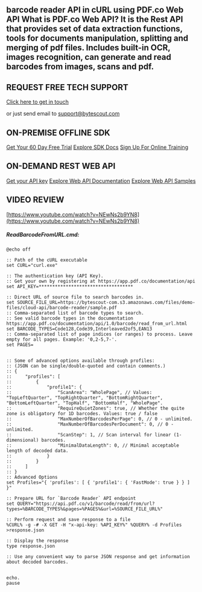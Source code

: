 ## barcode reader API in cURL using PDF.co Web API What is PDF.co Web API? It is the Rest API that provides set of data extraction functions, tools for documents manipulation, splitting and merging of pdf files. Includes built-in OCR, images recognition, can generate and read barcodes from images, scans and pdf.

## REQUEST FREE TECH SUPPORT

[Click here to get in touch](https://bytescout.zendesk.com/hc/en-us/requests/new?subject=PDF.co%20Web%20API%20Question)

or just send email to [support@bytescout.com](mailto:support@bytescout.com?subject=PDF.co%20Web%20API%20Question) 

## ON-PREMISE OFFLINE SDK 

[Get Your 60 Day Free Trial](https://bytescout.com/download/web-installer?utm_source=github-readme)
[Explore SDK Docs](https://bytescout.com/documentation/index.html?utm_source=github-readme)
[Sign Up For Online Training](https://academy.bytescout.com/)


## ON-DEMAND REST WEB API

[Get your API key](https://pdf.co/documentation/api?utm_source=github-readme)
[Explore Web API Documentation](https://pdf.co/documentation/api?utm_source=github-readme)
[Explore Web API Samples](https://github.com/bytescout/ByteScout-SDK-SourceCode/tree/master/PDF.co%20Web%20API)

## VIDEO REVIEW

[https://www.youtube.com/watch?v=NEwNs2b9YN8](https://www.youtube.com/watch?v=NEwNs2b9YN8)




<!-- code block begin -->

##### **ReadBarcodeFromURL.cmd:**
    
```
@echo off

:: Path of the cURL executable
set CURL="curl.exe"

:: The authentication key (API Key).
:: Get your own by registering at https://app.pdf.co/documentation/api
set API_KEY=***********************************

:: Direct URL of source file to search barcodes in.
set SOURCE_FILE_URL=https://bytescout-com.s3.amazonaws.com/files/demo-files/cloud-api/barcode-reader/sample.pdf
:: Comma-separated list of barcode types to search. 
:: See valid barcode types in the documentation https://app.pdf.co/documentation/api/1.0/barcode/read_from_url.html
set BARCODE_TYPES=Code128,Code39,Interleaved2of5,EAN13
:: Comma-separated list of page indices (or ranges) to process. Leave empty for all pages. Example: '0,2-5,7-'.
set PAGES=


:: Some of advanced options available through profiles:
:: (JSON can be single/double-quoted and contain comments.)
:: {
::     "profiles": [
::         {
::             "profile1": {
::                 "ScanArea": "WholePage", // Values: "TopLeftQuarter", "TopRightQuarter", "BottomRightQuarter", "BottomLeftQuarter", "TopHalf", "BottomHalf", "WholePage".
::                 "RequireQuietZones": true, // Whether the quite zone is obligatory for 1D barcodes. Values: true / false
::                 "MaxNumberOfBarcodesPerPage": 0, // 0 - unlimited.
::                 "MaxNumberOfBarcodesPerDocument": 0, // 0 - unlimited.
::                 "ScanStep": 1, // Scan interval for linear (1-dimensional) barcodes.
::                 "MinimalDataLength": 0, // Minimal acceptable length of decoded data.                
::             }
::         }
::     ]
:: }
:: Advanced Options
set Profiles="{ 'profiles': [ { 'profile1': { 'FastMode': true } } ] }"

:: Prepare URL for `Barcode Reader` API endpoint
set QUERY="https://api.pdf.co/v1/barcode/read/from/url?types=%BARCODE_TYPES%&pages=%PAGES%&url=%SOURCE_FILE_URL%"

:: Perform request and save response to a file
%CURL% -g -# -X GET -H "x-api-key: %API_KEY%" %QUERY% -d Profiles >response.json

:: Display the response
type response.json

:: Use any convenient way to parse JSON response and get information about decoded barcodes.


echo.
pause
```

<!-- code block end -->